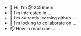 - 👋 Hi, I’m @12456hem
- 👀 I’m interested in ...
- 🌱 I’m currently learning github ...
- 💞️ I’m looking to collaborate on ...
- 📫 How to reach me ...

<!---
12456hem/12456hem is a ✨ special ✨ repository because its `README.md` (this file) appears on your GitHub profile.
You can click the Preview link to take a look at your changes.
--->
